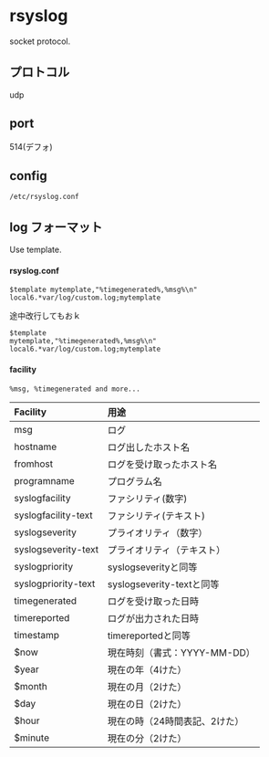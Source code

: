 # rsyslog
socket protocol.

## プロトコル
udp

## port
514(デフォ)

## config

`/etc/rsyslog.conf`

## log フォーマット

Use template.

#### rsyslog.conf
```
$template mytemplate,"%timegenerated%,%msg%\n"
local6.*var/log/custom.log;mytemplate
```

途中改行してもおｋ
```
$template
mytemplate,"%timegenerated%,%msg%\n"
local6.*var/log/custom.log;mytemplate
```

#### facility

`%msg, %timegenerated and more...`


| Facility | 用途 |
|:-|:-|
| msg  | ログ |
| hostname  | ログ出したホスト名  |
| fromhost | ログを受け取ったホスト名 |
| programname | プログラム名 |
| syslogfacility | ファシリティ(数字) |
| syslogfacility-text | ファシリティ(テキスト) |
| syslogseverity | プライオリティ（数字） |
| syslogseverity-text | プライオリティ（テキスト） |
| syslogpriority | syslogseverityと同等 |
| syslogpriority-text | syslogseverity-textと同等 |
| timegenerated | ログを受け取った日時 |
| timereported | ログが出力された日時  |
| timestamp | timereportedと同等  |
| $now | 現在時刻（書式：YYYY-MM-DD） |
| $year | 現在の年（4けた）  |
| $month | 現在の月（2けた）  |
| $day | 現在の日（2けた）  |
| $hour | 現在の時（24時間表記、2けた）  |
| $minute | 現在の分（2けた）  |


